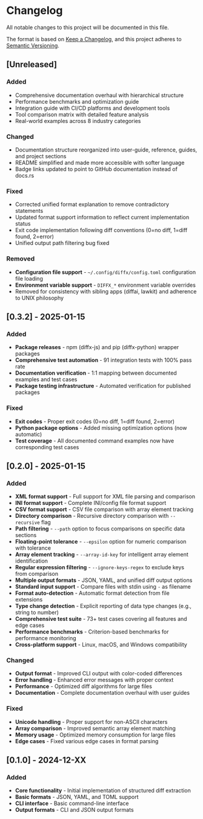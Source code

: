 # Changelog

All notable changes to this project will be documented in this file.

The format is based on [Keep a Changelog](https://keepachangelog.com/en/1.0.0/),
and this project adheres to [Semantic Versioning](https://semver.org/spec/v2.0.0.html).

## [Unreleased]

### Added
- Comprehensive documentation overhaul with hierarchical structure
- Performance benchmarks and optimization guide
- Integration guide with CI/CD platforms and development tools
- Tool comparison matrix with detailed feature analysis
- Real-world examples across 8 industry categories

### Changed
- Documentation structure reorganized into user-guide, reference, guides, and project sections
- README simplified and made more accessible with softer language
- Badge links updated to point to GitHub documentation instead of docs.rs

### Fixed
- Corrected unified format explanation to remove contradictory statements
- Updated format support information to reflect current implementation status
- Exit code implementation following diff conventions (0=no diff, 1=diff found, 2=error)
- Unified output path filtering bug fixed

### Removed
- **Configuration file support** - `~/.config/diffx/config.toml` configuration file loading
- **Environment variable support** - `DIFFX_*` environment variable overrides
- Removed for consistency with sibling apps (diffai, lawkit) and adherence to UNIX philosophy

## [0.3.2] - 2025-01-15

### Added
- **Package releases** - npm (diffx-js) and pip (diffx-python) wrapper packages
- **Comprehensive test automation** - 91 integration tests with 100% pass rate
- **Documentation verification** - 1:1 mapping between documented examples and test cases
- **Package testing infrastructure** - Automated verification for published packages

### Fixed
- **Exit codes** - Proper exit codes (0=no diff, 1=diff found, 2=error)
- **Python package options** - Added missing optimization options (now automatic)
- **Test coverage** - All documented command examples now have corresponding test cases

## [0.2.0] - 2025-01-15

### Added
- **XML format support** - Full support for XML file parsing and comparison
- **INI format support** - Complete INI/config file format support  
- **CSV format support** - CSV file comparison with array element tracking
- **Directory comparison** - Recursive directory comparison with `--recursive` flag
- **Path filtering** - `--path` option to focus comparisons on specific data sections
- **Floating-point tolerance** - `--epsilon` option for numeric comparison with tolerance
- **Array element tracking** - `--array-id-key` for intelligent array element identification
- **Regular expression filtering** - `--ignore-keys-regex` to exclude keys from comparison
- **Multiple output formats** - JSON, YAML, and unified diff output options
- **Standard input support** - Compare files with stdin using `-` as filename
- **Format auto-detection** - Automatic format detection from file extensions
- **Type change detection** - Explicit reporting of data type changes (e.g., string to number)
- **Comprehensive test suite** - 73+ test cases covering all features and edge cases
- **Performance benchmarks** - Criterion-based benchmarks for performance monitoring
- **Cross-platform support** - Linux, macOS, and Windows compatibility

### Changed
- **Output format** - Improved CLI output with color-coded differences
- **Error handling** - Enhanced error messages with proper context
- **Performance** - Optimized diff algorithms for large files
- **Documentation** - Complete documentation overhaul with user guides

### Fixed
- **Unicode handling** - Proper support for non-ASCII characters
- **Array comparison** - Improved semantic array element matching
- **Memory usage** - Optimized memory consumption for large files
- **Edge cases** - Fixed various edge cases in format parsing

## [0.1.0] - 2024-12-XX

### Added
- **Core functionality** - Initial implementation of structured diff extraction
- **Basic formats** - JSON, YAML, and TOML support
- **CLI interface** - Basic command-line interface
- **Output formats** - CLI and JSON output formats

<!-- generated by git-cliff -->